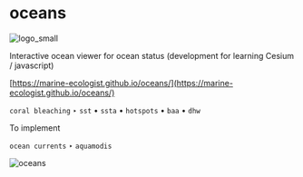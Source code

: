 # oceans
![logo_small](https://github.com/user-attachments/assets/8445b709-422f-4bdc-b501-34df7df436e7)


Interactive ocean viewer for ocean status (development for learning Cesium / javascript) 

[https://marine-ecologist.github.io/oceans/](https://marine-ecologist.github.io/oceans/)

`coral bleaching` ‣ `sst` • `ssta` • `hotspots` • `baa` • `dhw`

To implement

`ocean currents`  ‣ `aquamodis`

![oceans](https://github.com/user-attachments/assets/82ea9ff6-922b-4fc4-b318-4560cc0b840a)


